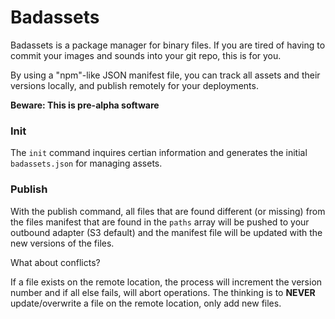 # Badassets

Badassets is a package manager for binary files. If you are tired of having to commit your images and sounds into your
git repo, this is for you.

By using a "npm"-like JSON manifest file, you can track all assets and their versions locally, and publish remotely
for your deployments.

**Beware: This is pre-alpha software**

### Init

The `init` command inquires certian information and generates the initial `badassets.json` for managing assets.

### Publish

With the publish command, all files that are found different (or missing) from the files manifest that are found in the
`paths` array will be pushed to your outbound adapter (S3 default) and the manifest file will be updated with the new
versions of the files.

What about conflicts?

If a file exists on the remote location, the process will increment the version number and if all else fails, will abort
operations. The thinking is to **NEVER** update/overwrite a file on the remote location, only add new files.
